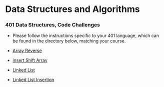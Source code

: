 # Data Structures and Algorithms

### 401 Data Structures, Code Challenges

- Please follow the instructions specific to your 401 language, which can be found in the directory below, matching your course.

- [Array Reverse](/python/code_challenges/array-reverse/README.md)
- [insert Shift Array](/python/code_challenges/array-reverse/README.md)
- [Linked List](/python/code_challenges/linked-list/README.md)
- [Linked List Insertion](/python/code_challenges/linked-list-insertions/README.md)

